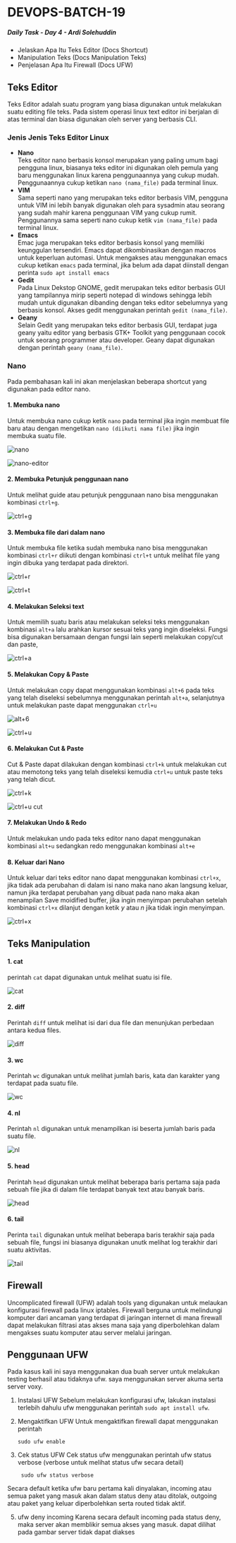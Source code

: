 # DEVOPS-BATCH-19
##### Daily Task - Day 4 - Ardi Solehuddin

-  Jelaskan Apa Itu Teks Editor (Docs Shortcut)
-  Manipulation Teks (Docs Manipulation Teks)
-  Penjelasan Apa Itu Firewall (Docs UFW)

## Teks Editor
Teks Editor adalah suatu program yang biasa digunakan untuk melakukan suatu editing file teks. Pada sistem operasi linux text editor ini berjalan di atas terminal dan biasa digunakan oleh server yang berbasis CLI.

### Jenis Jenis Teks Editor Linux
- **Nano<br/>**
  Teks editor nano berbasis konsol merupakan yang paling umum bagi pengguna linux, biasanya teks editor ini digunakan oleh pemula yang baru menggunakan linux karena penggunaannya yang cukup mudah. Penggunaannya cukup ketikan `nano (nama_file)` pada terminal linux.
- **VIM<br/>**
  Sama seperti nano yang merupakan teks editor berbasis VIM, pengguna untuk VIM ini lebih banyak digunakan oleh para sysadmin atau seorang yang sudah mahir karena penggunaan VIM yang cukup rumit. Penggunannya sama seperti nano cukup ketik `vim (nama_file)` pada terminal linux.
- **Emacs<br/>**
  Emac juga merupakan teks editor berbasis konsol yang memiliki keunggulan tersendiri. Emacs dapat dikombinasikan dengan macros untuk keperluan automasi. Untuk mengakses atau menggunakan emacs cukup ketikan `emacs` pada terminal, jika belum ada dapat diinstall dengan perinta `sudo apt install emacs`
- **Gedit<br/>**
  Pada Linux Dekstop GNOME, gedit merupakan teks editor berbasis GUI yang tampilannya mirip seperti notepad di windows sehingga lebih mudah untuk digunakan dibanding dengan teks editor sebelumnya yang berbasis konsol. Akses gedit menggunakan perintah `gedit (nama_file)`.
- **Geany<br/>**
  Selain Gedit yang merupakan teks editor berbasis GUI, terdapat juga geany yaitu editor yang berbasis GTK+ Toolkit yang penggunaan cocok untuk seorang programmer atau developer. Geany dapat digunakan dengan perintah `geany (nama_file)`.

### Nano
Pada pembahasan kali ini akan menjelaskan beberapa shortcut yang digunakan pada editor nano. 
#### 1. Membuka nano
Untuk membuka nano cukup ketik `nano` pada terminal jika ingin membuat file baru atau dengan mengetikan `nano (diikuti nama file)` jika ingin membuka suatu file.

   ![nano](https://github.com/ardi2105/DEVOPS-BATCH-19/assets/151701736/b4cf6884-5d00-4741-ba66-d6889629fc24)

   ![nano-editor](https://github.com/ardi2105/DEVOPS-BATCH-19/assets/151701736/e31e6ddc-7985-4ea1-87e5-4a6dbbdfeb56)

#### 2. Membuka Petunjuk penggunaan nano
Untuk melihat guide atau petunjuk penggunaan nano bisa menggunakan kombinasi `ctrl+g`.

   ![ctrl+g](https://github.com/ardi2105/DEVOPS-BATCH-19/assets/151701736/81be1b7f-3ce7-4c24-a2c4-d15ed428fd30)

#### 3. Membuka file dari dalam nano
Untuk membuka file ketika sudah membuka nano bisa menggunakan kombinasi `ctrl+r` diikuti dengan kombinasi `ctrl+t` untuk melihat file yang ingin dibuka yang terdapat pada direktori.

   ![ctrl+r](https://github.com/ardi2105/DEVOPS-BATCH-19/assets/151701736/6198295f-f48d-4dd4-9dd1-67a10022351d)

   ![ctrl+t](https://github.com/ardi2105/DEVOPS-BATCH-19/assets/151701736/91e22cf6-d24e-4b52-a967-d869795555c1)
 
#### 4. Melakukan Seleksi text
Untuk memilih suatu baris atau melakukan seleksi teks menggunakan kombinasi `alt+a` lalu arahkan kursor sesuai teks yang ingin diseleksi. Fungsi bisa digunakan bersamaan dengan fungsi lain seperti melakukan copy/cut dan paste, 

   ![ctrl+a](https://github.com/ardi2105/DEVOPS-BATCH-19/assets/151701736/8e16908c-e212-4684-80e3-bc79dd94162f)

#### 5. Melakukan Copy & Paste
Untuk melakukan copy dapat menggunakan kombinasi `alt+6` pada teks yang telah diseleksi sebelumnya menggunakan perintah `alt+a`, selanjutnya untuk melakukan paste dapat menggunakan `ctrl+u`

   ![alt+6](https://github.com/ardi2105/DEVOPS-BATCH-19/assets/151701736/a1b8c501-076b-4ab3-87ec-2e2335d24bfb)

   ![ctrl+u](https://github.com/ardi2105/DEVOPS-BATCH-19/assets/151701736/7e773df1-b2d4-43f0-b9b3-72a054478482)

#### 6. Melakukan Cut & Paste
Cut & Paste dapat dilakukan dengan kombinasi `ctrl+k` untuk melakukan cut atau memotong teks yang telah diseleksi kemudia `ctrl+u` untuk paste teks yang telah dicut.

   ![ctrl+k](https://github.com/ardi2105/DEVOPS-BATCH-19/assets/151701736/49a9cf32-332d-4bf3-89a4-2d1316dfcdee)

   ![ctrl+u cut](https://github.com/ardi2105/DEVOPS-BATCH-19/assets/151701736/ed2655d7-d2d6-4e16-aa1a-592d14396f2a)

#### 7. Melakukan Undo & Redo
Untuk melakukan undo pada teks editor nano dapat menggunakan kombinasi `alt+u` sedangkan redo menggunakan kombinasi `alt+e`

#### 8. Keluar dari Nano
Untuk keluar dari teks editor nano dapat menggunakan kombinasi `ctrl+x`, jika tidak ada perubahan di dalam isi nano maka nano akan langsung keluar, namun jika terdapat perubahan yang dibuat pada nano maka akan menampilan Save moidified buffer, jika ingin menyimpan perubahan setelah kombinasi `ctrl+x` dilanjut dengan ketik *y* atau *n* jika tidak ingin menyimpan. 

   ![ctrl+x](https://github.com/ardi2105/DEVOPS-BATCH-19/assets/151701736/87bbfd6f-13b0-4f16-91d1-25415e6a41b2)
   
## Teks Manipulation
#### 1. cat
perintah `cat` dapat digunakan untuk melihat suatu isi file.

   ![cat](https://github.com/ardi2105/DEVOPS-BATCH-19/assets/151701736/ca5b5e22-369c-43b1-aa7f-51e6c804a833)


#### 2. diff
Perintah `diff` untuk melihat isi dari dua file dan menunjukan perbedaan antara kedua files. 

   ![diff](https://github.com/ardi2105/DEVOPS-BATCH-19/assets/151701736/85533fbd-41a8-4735-acbf-e02504a7c0a1)


#### 3. wc
Perintah `wc` digunakan untuk melihat jumlah baris, kata dan karakter yang terdapat pada suatu file.

   ![wc](https://github.com/ardi2105/DEVOPS-BATCH-19/assets/151701736/7e0b2aa5-c7e7-4f5c-ba82-3a53c167f9e1)


#### 4. nl
Perintah `nl` digunakan untuk menampilkan isi beserta jumlah baris pada suatu file.

   ![nl](https://github.com/ardi2105/DEVOPS-BATCH-19/assets/151701736/238fdc56-113b-4ee5-8883-32320ef9cb35)


#### 5. head
Perintah `head` digunakan untuk melihat beberapa baris pertama saja pada sebuah file jika di dalam file terdapat banyak text atau banyak baris. 

   ![head](https://github.com/ardi2105/DEVOPS-BATCH-19/assets/151701736/856774e1-74a5-40f0-8a69-5de00c4584ec)


#### 6. tail
Perinta `tail` digunakan untuk melihat beberapa baris terakhir saja pada sebuah file, fungsi ini biasanya digunakan unutk melihat log terakhir dari suatu aktivitas.

   ![tail](https://github.com/ardi2105/DEVOPS-BATCH-19/assets/151701736/6c75a45b-5162-4848-9ddc-23adf5d3cf2d)


## Firewall
Uncomplicated firewall (UFW) adalah tools yang digunakan untuk melaukan konfigurasi firewall pada linux iptables. Firewall berguna untuk melindungi komputer dari ancaman yang terdapat di jaringan internet di mana firewall dapat melakukan filtrasi atas akses mana saja yang diperbolehkan dalam mengakses suatu komputer atau server melalui jaringan.

## Penggunaan UFW
Pada kasus kali ini saya menggunakan dua buah server untuk melakukan testing berhasil atau tidaknya ufw. saya menggunakan server akuma serta server voxy. 

1. Instalasi UFW
Sebelum melakukan konfigurasi ufw, lakukan instalasi terlebih dahulu ufw menggunakan perintah `sudo apt install ufw`.

2. Mengaktifkan UFW
Untuk mengaktifkan firewall dapat menggunakan perintah

       sudo ufw enable


   
4. Cek status UFW 
Cek status ufw menggunakan perintah ufw status verbose (verbose untuk melihat status ufw secara detail)

        sudo ufw status verbose


Secara default ketika ufw baru pertama kali dinyalakan, incoming atau semua paket yang masuk akan dalam status deny atau ditolak, outgoing atau paket yang keluar diperbolehkan serta routed tidak aktif. 

5. ufw deny incoming
Karena secara default incoming pada status deny, maka server akan memblikir semua akses yang masuk. dapat dilihat pada gambar server tidak dapat diakses 

